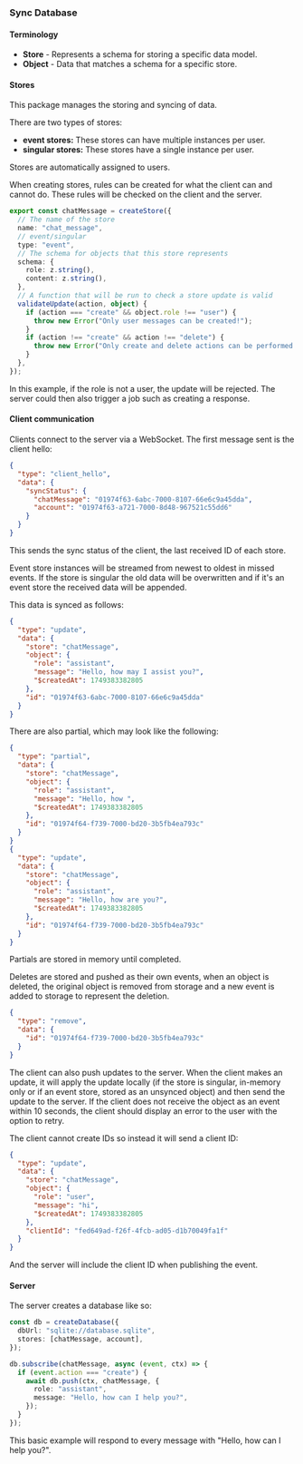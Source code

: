 ### Sync Database

#### Terminology

- **Store** - Represents a schema for storing a specific data model.
- **Object** - Data that matches a schema for a specific store.

#### Stores

This package manages the storing and syncing of data.

There are two types of stores:

- **event stores:** These stores can have multiple instances per user.
- **singular stores:** These stores have a single instance per user.

Stores are automatically assigned to users.

When creating stores, rules can be created for what the client can and cannot do. These rules will be checked on the client and the server.

```ts
export const chatMessage = createStore({
  // The name of the store
  name: "chat_message",
  // event/singular
  type: "event",
  // The schema for objects that this store represents
  schema: {
    role: z.string(),
    content: z.string(),
  },
  // A function that will be run to check a store update is valid
  validateUpdate(action, object) {
    if (action === "create" && object.role !== "user") {
      throw new Error("Only user messages can be created!");
    }
    if (action !== "create" && action !== "delete") {
      throw new Error("Only create and delete actions can be performed.");
    }
  },
});
```

In this example, if the role is not a user, the update will be rejected. The server could then also trigger a job such as creating a response.

#### Client communication

Clients connect to the server via a WebSocket. The first message sent is the client hello:

```json
{
  "type": "client_hello",
  "data": {
    "syncStatus": {
      "chatMessage": "01974f63-6abc-7000-8107-66e6c9a45dda",
      "account": "01974f63-a721-7000-8d48-967521c55dd6"
    }
  }
}
```

This sends the sync status of the client, the last received ID of each store.

Event store instances will be streamed from newest to oldest in missed events. If the store is singular the old data will be overwritten and if it's an event store the received data will be appended.

This data is synced as follows:

```json
{
  "type": "update",
  "data": {
    "store": "chatMessage",
    "object": {
      "role": "assistant",
      "message": "Hello, how may I assist you?",
      "$createdAt": 1749383382805
    },
    "id": "01974f63-6abc-7000-8107-66e6c9a45dda"
  }
}
```

There are also partial, which may look like the following:

```json
{
  "type": "partial",
  "data": {
    "store": "chatMessage",
    "object": {
      "role": "assistant",
      "message": "Hello, how ",
      "$createdAt": 1749383382805
    },
    "id": "01974f64-f739-7000-bd20-3b5fb4ea793c"
  }
}
{
  "type": "update",
  "data": {
    "store": "chatMessage",
    "object": {
      "role": "assistant",
      "message": "Hello, how are you?",
      "$createdAt": 1749383382805
    },
    "id": "01974f64-f739-7000-bd20-3b5fb4ea793c"
  }
}
```

Partials are stored in memory until completed.

Deletes are stored and pushed as their own events, when an object is deleted, the original object is removed from storage and a new event is added to storage to represent the deletion.

```json
{
  "type": "remove",
  "data": {
    "id": "01974f64-f739-7000-bd20-3b5fb4ea793c"
  }
}
```

The client can also push updates to the server. When the client makes an update, it will apply the update locally (if the store is singular, in-memory only or if an event store, stored as an unsynced object) and then send the update to the server. If the client does not receive the object as an event within 10 seconds, the client should display an error to the user with the option to retry.

The client cannot create IDs so instead it will send a client ID:

```json
{
  "type": "update",
  "data": {
    "store": "chatMessage",
    "object": {
      "role": "user",
      "message": "hi",
      "$createdAt": 1749383382805
    },
    "clientId": "fed649ad-f26f-4fcb-ad05-d1b70049fa1f"
  }
}
```

And the server will include the client ID when publishing the event.

#### Server

The server creates a database like so:

```ts
const db = createDatabase({
  dbUrl: "sqlite://database.sqlite",
  stores: [chatMessage, account],
});

db.subscribe(chatMessage, async (event, ctx) => {
  if (event.action === "create") {
    await db.push(ctx, chatMessage, {
      role: "assistant",
      message: "Hello, how can I help you?",
    });
  }
});
```

This basic example will respond to every message with "Hello, how can I help you?".
